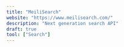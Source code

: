 ```yaml
---
title: "MeiliSearch"
website: "https://www.meilisearch.com/"
description: "Next generation search API"
draft: true
tool: ["Search"]
---
```


